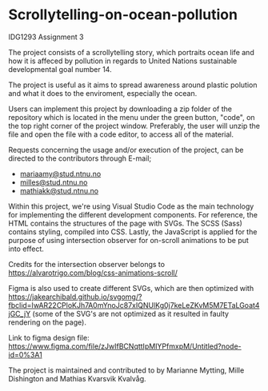 # Scrollytelling-on-ocean-pollution

IDG1293 Assignment 3

The project consists of a scrollytelling story, which portraits ocean life and how it is affeced by pollution in regards to United Nations sustainable developmental goal number 14.

The project is useful as it aims to spread awareness around plastic polution and what it does to the enviroment, especially the ocean.

Users can implement this project by downloading a zip folder of the repository which is located in the menu under the green button, "code", on the top right corner of the project window. Preferably, the user will unzip the file and open the file with a code editor, to access all of the material.

Requests concerning the usage and/or execution of the project, can be directed to the contributors through E-mail; 
- mariaamy@stud.ntnu.no
- milles@stud.ntnu.no 
- mathiakk@stud.ntnu.no

Within this project, we're using Visual Studio Code as the main technology for implementing the different development components. For reference, the HTML contains the structures of the page with SVGs. The SCSS (Sass) contains styling, compiled into CSS. Lastly, the JavaScript is applied for the purpose of using intersection observer for on-scroll animations to be put into effect.

Credits for the intersection observer belongs to https://alvarotrigo.com/blog/css-animations-scroll/

Figma is also used to create different SVGs, which are then optimized with https://jakearchibald.github.io/svgomg/?fbclid=IwAR22CPloKJh7A0mYnoJc87xIQNUlKg0j7keLeZKvM5M7ETaLGoat4jGC_jY (some of the SVG's are not optimized as it resulted in faulty rendering on the page).

Link to figma design file: https://www.figma.com/file/zJwIfBCNqttIpMIYPfmxpM/Untitled?node-id=0%3A1

The project is maintained and contributed to by Marianne Mytting, Mille Dishington and Mathias Kvarsvik Kvalvåg.